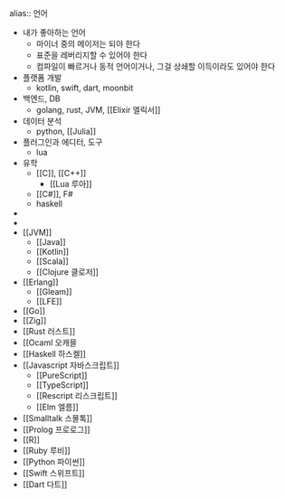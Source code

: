 alias:: 언어

- 내가 좋아하는 언어
	- 마이너 중의 메이저는 되야 한다
	- 표준을 레버리지할 수 있어야 한다
	- 컴파일이 빠르거나 동적 언어이거나, 그걸 상쇄할 이득이라도 있어야 한다
- 플랫폼 개발
	- kotlin, swift, dart, moonbit
- 백엔드, DB
	- golang, rust, JVM, [[Elixir 엘릭서]]
- 데이터 분석
	- python, [[Julia]]
- 플러그인과 에디터, 도구
	- lua
- 유학
	- [[C]], [[C++]]
		- [[Lua 루아]]
	- [[C#]], F#
	- haskell
-
-
- [[JVM]]
	- [[Java]]
	- [[Kotlin]]
	- [[Scala]]
	- [[Clojure 클로저]]
- [[Erlang]]
	- [[Gleam]]
	- [[LFE]]
- [[Go]]
- [[Zig]]
- [[Rust 러스트]]
- [[Ocaml 오캐믈
- [[Haskell 하스켈]]
- [[Javascript 자바스크립트]]
	- [[PureScript]]
	- [[TypeScript]]
	- [[Rescript 리스크립트]]
	- [[Elm 엘름]]
- [[Smalltalk 스몰톡]]
- [[Prolog 프로로그]]
- [[R]]
- [[Ruby 루비]]
- [[Python 파이썬]]
- [[Swift 스위프트]]
- [[Dart 다트]]